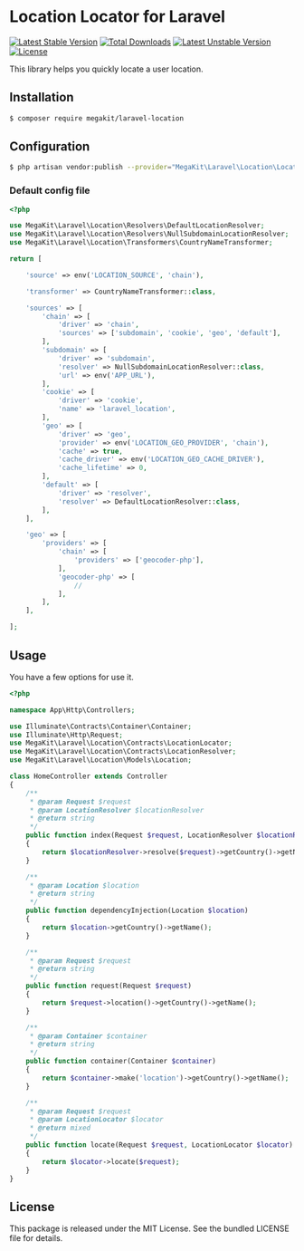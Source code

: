 Location Locator for Laravel
============================

[![Latest Stable Version](https://poser.pugx.org/megakit/laravel-location/v/stable)](https://packagist.org/packages/megakit/laravel-location)
[![Total Downloads](https://poser.pugx.org/megakit/laravel-location/downloads)](https://packagist.org/packages/megakit/laravel-location)
[![Latest Unstable Version](https://poser.pugx.org/megakit/laravel-location/v/unstable)](https://packagist.org/packages/megakit/laravel-location)
[![License](https://poser.pugx.org/megakit/laravel-location/license)](https://packagist.org/packages/megakit/laravel-location)

This library helps you quickly locate a user location.

Installation
------------

```sh
$ composer require megakit/laravel-location
```

Configuration
-------------

```sh
$ php artisan vendor:publish --provider="MegaKit\Laravel\Location\LocationServiceProvider"
```

### Default config file

```php
<?php

use MegaKit\Laravel\Location\Resolvers\DefaultLocationResolver;
use MegaKit\Laravel\Location\Resolvers\NullSubdomainLocationResolver;
use MegaKit\Laravel\Location\Transformers\CountryNameTransformer;

return [

    'source' => env('LOCATION_SOURCE', 'chain'),

    'transformer' => CountryNameTransformer::class,

    'sources' => [
        'chain' => [
            'driver' => 'chain',
            'sources' => ['subdomain', 'cookie', 'geo', 'default'],
        ],
        'subdomain' => [
            'driver' => 'subdomain',
            'resolver' => NullSubdomainLocationResolver::class,
            'url' => env('APP_URL'),
        ],
        'cookie' => [
            'driver' => 'cookie',
            'name' => 'laravel_location',
        ],
        'geo' => [
            'driver' => 'geo',
            'provider' => env('LOCATION_GEO_PROVIDER', 'chain'),
            'cache' => true,
            'cache_driver' => env('LOCATION_GEO_CACHE_DRIVER'),
            'cache_lifetime' => 0,
        ],
        'default' => [
            'driver' => 'resolver',
            'resolver' => DefaultLocationResolver::class,
        ],
    ],

    'geo' => [
        'providers' => [
            'chain' => [
                'providers' => ['geocoder-php'],
            ],
            'geocoder-php' => [
                //
            ],
        ],
    ],

];
```

Usage
-----

You have a few options for use it.

```php
<?php

namespace App\Http\Controllers;

use Illuminate\Contracts\Container\Container;
use Illuminate\Http\Request;
use MegaKit\Laravel\Location\Contracts\LocationLocator;
use MegaKit\Laravel\Location\Contracts\LocationResolver;
use MegaKit\Laravel\Location\Models\Location;

class HomeController extends Controller
{
    /**
     * @param Request $request
     * @param LocationResolver $locationResolver
     * @return string
     */
    public function index(Request $request, LocationResolver $locationResolver)
    {
        return $locationResolver->resolve($request)->getCountry()->getName();
    }

    /**
     * @param Location $location
     * @return string
     */
    public function dependencyInjection(Location $location)
    {
        return $location->getCountry()->getName();
    }

    /**
     * @param Request $request
     * @return string
     */
    public function request(Request $request)
    {
        return $request->location()->getCountry()->getName();
    }

    /**
     * @param Container $container
     * @return string
     */
    public function container(Container $container)
    {
        return $container->make('location')->getCountry()->getName();
    }

    /**
     * @param Request $request
     * @param LocationLocator $locator
     * @return mixed
     */
    public function locate(Request $request, LocationLocator $locator)
    {
        return $locator->locate($request);
    }
}
```

License
-------

This package is released under the MIT License. See the bundled LICENSE file for details.

